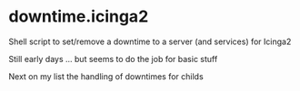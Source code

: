 # downtime.icinga2
Shell script to set/remove a downtime to a server (and services) for Icinga2

Still early days ... but seems to do the job for basic stuff

Next on my list the handling of downtimes for childs

